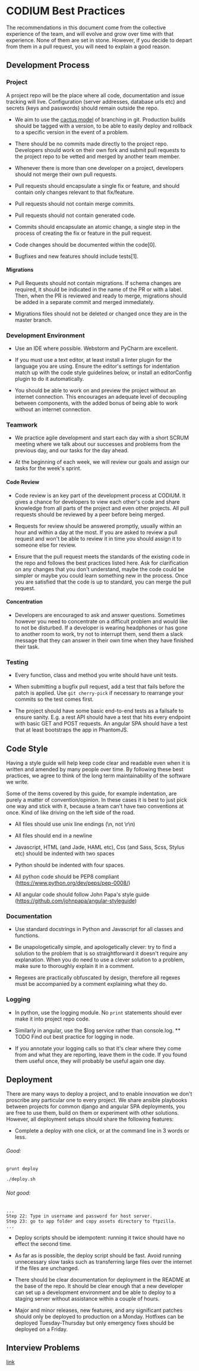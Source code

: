 # CODIUM Best Practices

The recommendations in this document come from the collective experience of the team, and will evolve and grow over time with that experience.  None of them are set in stone.  However, if you decide to depart from them in a pull request, you will need to explain a good reason.

## Development Process

### Project

A project repo will be the place where all code, documentation and issue tracking will live.  Configuration (server addresses, database urls etc) and secrets (keys and passwords) should remain outside the repo.

- We aim to use the [cactus model](https://barro.github.io/2016/02/a-succesful-git-branching-model-considered-harmful/) of branching in git.  Production builds should be tagged with a version, to be able to easily deploy and rollback to a specific version in the event of a problem.

- There should be no commits made directly to the project repo.  Developers should work on their own fork and submit pull requests to the project repo to be vetted and merged by another team member.

- Whenever there is more than one developer on a project, developers should not merge their own pull requests.

- Pull requests should encapsulate a single fix or feature, and should contain only changes relevant to that fix/feature.

- Pull requests should not contain merge commits.

- Pull requests should not contain generated code.

- Commits should encapsulate an atomic change, a single step in the process of creating the fix or feature in the pull request.

- Code changes should be documented within the code[0].

- Bugfixes and new features should include tests[1].

#### Migrations

- Pull Requests should not contain migrations.  If schema changes are required, it should be indicated in the name of the PR or with a label.  Then, when the PR is reviewed and ready to merge, migrations should be added in a separate commit and merged immediately.

- Migrations files should not be deleted or changed once they are in the master branch. 

### Development Environment

- Use an IDE where possible.  Webstorm and PyCharm are excellent.

- If you must use a text editor, at least install a linter plugin for the language you are using.  Ensure the editor's settings for indentation match up with the code style guidelines below, or install an editorConfig plugin to do it automatically.

- You should be able to work on and preview the project without an internet connection.  This encourages an adequate level of decoupling between components, with the added bonus of being able to work without an internet connection.

### Teamwork

- We practice agile development and start each day with a short SCRUM meeting where we talk about our successes and problems from the previous day, and our tasks for the day ahead.

- At the beginning of each week, we will review our goals and assign our tasks for the week's sprint.

#### Code Review

- Code review is an key part of the development process at CODIUM.  It gives a chance for developers to view each other's code and share knowledge from all parts of the project and even other projects.  All pull requests should be reviewed by a peer before being merged.

- Requests for review should be answered promptly, usually within an hour and within a day at the most.  If you are asked to review a pull request and won't be able to review it in time you should assign it to someone else for review.

- Ensure that the pull request meets the standards of the existing code in the repo and follows the best practices listed here.  Ask for clarification on any changes that you don't understand, maybe the code could be simpler or maybe you could learn something new in the process.  Once you are satisfied that the code is up to standard, you can merge the pull request.

#### Concentration

- Developers are encouraged to ask and answer questions.  Sometimes however you need to concentrate on a difficult problem and would like to not be disturbed.  If a developer is wearing headphones or has gone to another room to work, try not to interrupt them, send them a slack message that they can answer in their own time when they have finished their task.

### Testing

- Every function, class and method you write should have unit tests.

- When submitting a bugfix pull request, add a test that fails before the patch is applied.  Use `git cherry-pick` if necessary to rearrange your commits so the test comes first.

- The project should have some basic end-to-end tests as a failsafe to ensure sanity.  E.g. a rest API should have a test that hits every endpoint with basic GET and POST requests.  An angular SPA should have a test that at least bootstraps the app in PhantomJS.

## Code Style

Having a style guide will help keep code clear and readable even when it is written and amended by many people over time.  By following these best practices, we agree to think of the long term maintainability of the software we write.

Some of the items covered by this guide, for example indentation, are purely a matter of convention/opinion.  In these cases it is best to just pick one way and stick with it, because a team can't have two conventions at once.  Kind of like driving on the left side of the road.

- All files should use unix line endings (\n, not \r\n)

- All files should end in a newline

- Javascript, HTML (and Jade, HAML etc), Css (and Sass, Scss, Stylus etc) should be indented with two spaces

- Python should be indented with four spaces.

- All python code should be PEP8 compliant (https://www.python.org/dev/peps/pep-0008/)

- All angular code should follow John Papa's style guide (https://github.com/johnpapa/angular-styleguide)

### Documentation

- Use standard docstrings in Python and Javascript for all classes and functions.

- Be unapologetically simple, and apologetically clever: try to find a solution to the problem that is so straightforward it doesn't require any explanation.  When you do need to use a clever solution to a problem, make sure to thoroughly explain it in a comment.

- Regexes are practically obfuscated by design, therefore all regexes must be accompanied by a comment explaining what they do.

### Logging

- In python, use the logging module.  No `print` statements should ever make it into project repo code.

- Similarly in angular, use the $log service rather than console.log. ** TODO Find out best practice for logging in node.

- If you annotate your logging calls so that it's clear where they come from and what they are reporting, leave them in the code.  If you found them useful once, they will probably be useful again one day.

## Deployment

There are many ways to deploy a project, and to enable innovation we don't proscribe any particular one to every project.  We share ansible playbooks between projects for common django and angular SPA deployments, you are free to use them, build on them or experiment with other solutions.  However, all deployment setups should share the following features:

- Complete a deploy with one click, or at the command line in 3 words or less.

###### Good:
```bash
grunt deploy
```

```bash
./deploy.sh
```

###### Not good:
```
...
Step 22: Type in username and password for host server.
Step 23: go to app folder and copy assets directory to ftpzilla.
...
```

- Deploy scripts should be idempotent: running it twice should have no effect the second time.

- As far as is possible, the deploy script should be fast.  Avoid running unnecessary slow tasks such as transferring large files over the internet if the files are unchanged.

- There should be clear documentation for deployment in the README at the base of the repo.  It should be clear enough that a new developer can set up a development environment and be able to deploy to a staging server without assistance within a couple of hours.

- Major and minor releases, new features, and any significant patches should only be deployed to production on a Monday.  Hotfixes can be deployed Tuesday-Thursday but only emergency fixes should be deployed on a Friday.

## Interview Problems
[link](interview.md)
